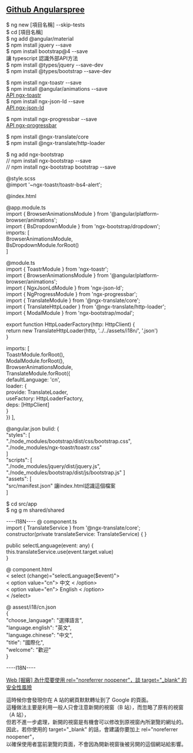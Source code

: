 ## [Github Angularspree](https://github.com/aviabird/angularspree)  

$ ng new [項目名稱] --skip-tests    
$ cd [項目名稱]   
$ ng add @angular/material    
$ npm install jquery --save   
$ npm install bootstrap@4 --save    
讓 typescript 認識外部API方法    
$ npm install @types/jquery --save-dev    
$ npm install @types/bootstrap --save-dev   

$ npm install ngx-toastr --save   
$ npm install @angular/animations --save    
[API ngx-toastr](https://www.npmjs.com/package/ngx-toastr)     
$ npm install ngx-json-ld --save        
[API ngx-json-ld](https://www.npmjs.com/package/ngx-json-ld)     

$ npm install ngx-progressbar --save        
[API ngx-progressbar](https://medium.com/letsboot/lets-add-a-progress-bar-to-angular-4-apps-using-ngx-progressbar-45a2a1089d4e)      

$ npm install @ngx-translate/core       
$ npm install @ngx-translate/http-loader       

$ ng add ngx-bootstrap   
// npm install ngx-bootstrap --save      
// npm install ngx-bootstrap bootstrap --save      
     

@style.scss   
@import '~ngx-toastr/toastr-bs4-alert';     

@index.html     
<link href="https://cdn.jsdelivr.net/npm/bootstrap@4.5.3/dist/css/bootstrap.min.css" rel="stylesheet" crossorigin="anonymous" integrity="sha384-TX8t27EcRE3e/ihU7zmQxVncDAy5uIKz4rEkgIXeMed4M0jlfIDPvg6uqKI2xXr2">

@app.module.ts      
import { BrowserAnimationsModule } from '@angular/platform-browser/animations';     
import { BsDropdownModule } from 'ngx-bootstrap/dropdown';      
imports: [      
    BrowserAnimationsModule,        
    BsDropdownModule.forRoot()      
  ]     


@module.ts    
import { ToastrModule } from 'ngx-toastr';  
import { BrowserAnimationsModule } from '@angular/platform-browser/animations';   
import { NgxJsonLdModule } from 'ngx-json-ld';      
import { NgProgressModule } from 'ngx-progressbar';     
import { TranslateModule } from '@ngx-translate/core';      
import { TranslateHttpLoader } from '@ngx-translate/http-loader';    
import { ModalModule } from 'ngx-bootstrap/modal';  

export function HttpLoaderFactory(http: HttpClient) {       
return new TranslateHttpLoader(http, '../../assets/i18n/', '.json')     
}      

imports: [    
    ToastrModule.forRoot(),    
    ModalModule.forRoot(),      
    BrowserAnimationsModule,        
TranslateModule.forRoot({       
defaultLanguage: 'cn',      
loader: {       
provide: TranslateLoader,       
useFactory: HttpLoaderFactory,      
deps: [HttpClient]      
}       
}) 
  ],    

@angular.json 
bulid: {               
"styles": [   
    "./node_modules/bootstrap/dist/css/bootstrap.css",   
    "./node_modules/ngx-toastr/toastr.css"    
]   
"scripts": [  
  "./node_modules/jquery/dist/jquery.js",  
  "./node_modules/bootstrap/dist/js/bootstrap.js" 
]   
"assets": [     
    "src/manifest.json"  讓index.html認識這個檔案     
]       


$ cd src/app    
$ ng g m shared/shared    




----I18N----
@ component.ts      
import { TranslateService } from '@ngx-translate/core';     
constructor(private translateService: TranslateService) { }     

public selectLanguage(event: any) {     
this.translateService.use(event.target.value)       
}       

@ component.html        
< select (change)="selectLanguage($event)">     
< option value="cn"> 中文 < /option>      
< option value="en"> English < /option>     
< /select>      

@ assest/i18/cn.json        
{       
"choose_language": "選擇語言",      
"language.english": "英文",       
"language.chinese": "中文",       
"title": "國際化",     
"welcome": "歡迎"     
}       

----I18N----


[Web [掘竅] 為什麼要使用 rel="noreferrer noopener"，談 target="_blank" 的安全性風險](https://pjchender.blogspot.com/2020/05/relnoreferrer-targetblank.html)      

這時候你會發現你在 A 站的網頁默默轉址到了 Google 的頁面。      
這種做法主要是利用一般人只會注意新開的視窗（B 站），而忽略了原有的視窗（A 站），      
但若不進一步處理，新開的視窗是有機會可以修改到原視窗內所瀏覽的網址的。     
因此，若你使用的 target="_blank" 的話，會建議你要加上 rel="noreferrer noopener"，      
以確保使用者當前瀏覽的頁面，不會因為開新視窗後被另開的這個網站給影響。     





